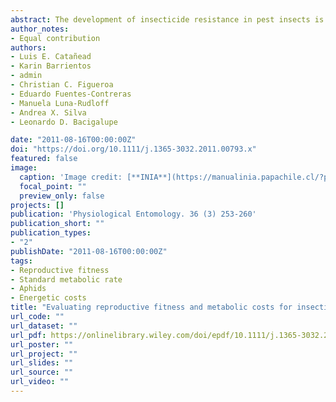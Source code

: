 ```yaml
---
abstract: The development of insecticide resistance in pest insects is an increasing problem for agriculture, forestry and public health. Aphids are ubiquitous herbivorous insects, with approximately 4700 known species, of which less than 5% exploit the agricultural environment successfully. Of these, the peach-potato aphid *Myzus persicae* Sulzer is recognized as one of the most important pests worldwide because it has acquired resistance to many insecticides. Although resistance to insecticides provides important benefits for pests in agricultural fields that are treated with insecticides, it may be associated with fitness (or other) costs in environments that are insecticide free. In the present study, the fitness and energy costs that might be experienced by *M. persicae* in an insecticide-free environment when carrying at least one insecticide resistance mutation (IRM), or by having an increased production of esterases, are evaluated. The study investigates whether genotypes that have an IRM also have enhanced esterase production, whether there is any metabolic cost associated with insecticide resistance, and whether there are any fitness costs associated with insecticide resistance and metabolic expenditure. The intrinsic rate of increase, standard metabolic rate (i.e. a measure of maintenance costs) and constitutive esterase activity are determined for 30 different multilocus genotypes carrying (or not carrying) at least one of the two most frequent insecticide resistance mutations (MACE and kdr/super-kdr) that occur in Chile. The results show that genotypes carrying at least one IRM have higher levels of total esterase activity than genotypes without an IRM, that there is no evidence of an energy cost associated with total esterase activity or IRM, and no evidence for a reproductive fitness cost associated with total esterase activity, IRM or metabolic rate. The results agree with previous studies showing linkage disequilibrium between insecticide resistance mechanisms, although they contrast with those of studies that report fitness costs associated with insecticide resistance in *Myzus persicae*.
author_notes:
- Equal contribution
authors:
- Luis E. Catañead
- Karin Barrientos
- admin
- Christian C. Figueroa
- Eduardo Fuentes-Contreras
- Manuela Luna-Rudloff
- Andrea X. Silva
- Leonardo D. Bacigalupe

date: "2011-08-16T00:00:00Z"
doi: "https://doi.org/10.1111/j.1365-3032.2011.00793.x"
featured: false
image:
  caption: 'Image credit: [**INIA**](https://manualinia.papachile.cl/?page=manejo&ctn=79)'
  focal_point: ""
  preview_only: false
projects: []
publication: 'Physiological Entomology. 36 (3) 253-260'
publication_short: ""
publication_types:
- "2"
publishDate: "2011-08-16T00:00:00Z"
tags:
- Reproductive fitness
- Standard metabolic rate
- Aphids
- Energetic costs
title: "Evaluating reproductive fitness and metabolic costs for insecticide resistance in Myzus persicae from Chile"
url_code: ""
url_dataset: ""
url_pdf: https://onlinelibrary.wiley.com/doi/epdf/10.1111/j.1365-3032.2011.00793.x
url_poster: ""
url_project: ""
url_slides: ""
url_source: ""
url_video: ""
---
```



